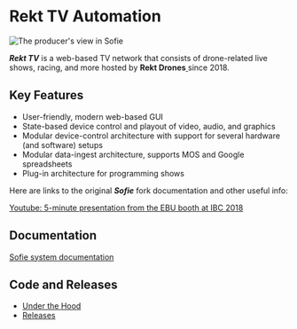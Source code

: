 # Rekt TV Automation

![The producer&apos;s view in Sofie](https://raw.githubusercontent.com/nrkno/Sofie-TV-automation/master/images/Sofie_GUI_example.jpg)

_**Rekt TV**_ is a web-based TV network that consists of drone-related live shows, racing, and more hosted by **Rekt Drones**[ ](https://www.rektdrones.com/)since 2018.

## Key Features

* User-friendly, modern web-based GUI
* State-based device control and playout of video, audio, and graphics
* Modular device-control architecture with support for several hardware \(and software\) setups
* Modular data-ingest architecture, supports MOS and Google spreadsheets
* Plug-in architecture for programming shows


Here are links to the original _**Sofie**_ fork documentation and other useful info:  

[Youtube: 5-minute presentation from the EBU booth at IBC 2018](https://www.youtube.com/watch?v=LeJxtTA3zms)

## Documentation

[Sofie system documentation](https://sofie.gitbook.io/sofie-tv-automation/documentation)

## Code and Releases

* [Under the Hood](https://sofie.gitbook.io/sofie-tv-automation/documentation/under-the-hood)
* [Releases](https://sofie.gitbook.io/sofie-tv-automation/documentation/releases)


